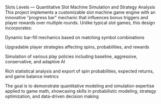 Slots Levels — Quantitative Slot Machine Simulation and Strategy Analysis
This project implements a customizable slot machine game engine with an innovative "progress bar" mechanic that influences bonus triggers and player rewards over multiple rounds. Unlike typical slot games, this design incorporates:

Dynamic bar-fill mechanics based on matching symbol combinations

Upgradable player strategies affecting spins, probabilities, and rewards

Simulation of various play policies including baseline, aggressive, conservative, and adaptive AI

Rich statistical analysis and export of spin probabilities, expected returns, and game balance metrics

The goal is to demonstrate quantitative modeling and simulation expertise applied to game math, showcasing skills in probabilistic modeling, strategy optimization, and data-driven decision making
